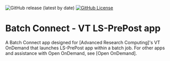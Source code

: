 ![GitHub release (latest by date)](https://img.shields.io/github/v/release/rsettlage/ARC-ondemand-apps)
[![GitHub License](https://img.shields.io/badge/license-MIT-green.svg)](https://opensource.org/licenses/MIT)

# Batch Connect - VT LS-PrePost app 

A Batch Connect app designed for [Advanced Research Computing]'s VT OnDemand that launches LS-PrePost app 
within a batch job.  For other apps and assistance with Open OnDemand, see [Open OnDemand].
